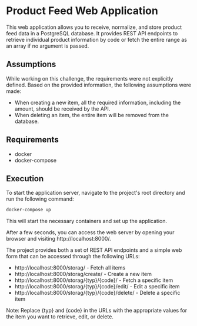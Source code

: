 # Product Feed Web Application

This web application allows you to receive, normalize, and store product feed data in a PostgreSQL database. It provides REST API endpoints to retrieve individual product information by code or fetch the entire range as an array if no argument is passed.

## Assumptions

While working on this challenge, the requirements were not explicitly defined. Based on the provided information, the following assumptions were made:

- When creating a new item, all the required information, including the amount, should be received by the API.
- When deleting an item, the entire item will be removed from the database.

## Requirements

- docker
- docker-compose

## Execution

To start the application server, navigate to the project's root directory and run the following command:

```sh
docker-compose up
```

This will start the necessary containers and set up the application.

After a few seconds, you can access the web server by opening your browser and visiting http://localhost:8000/.

The project provides both a set of REST API endpoints and a simple web form that can be accessed through the following URLs:

- http://localhost:8000/storag/ - Fetch all items
- http://localhost:8000/storag/create/ - Create a new item
- http://localhost:8000/storag/{typ}/{code}/ - Fetch a specific item
- http://localhost:8000/storag/{typ}/{code}/edit/ - Edit a specific item
- http://localhost:8000/storag/{typ}/{code}/delete/ - Delete a specific item

Note: Replace {typ} and {code} in the URLs with the appropriate values for the item you want to retrieve, edit, or delete.
